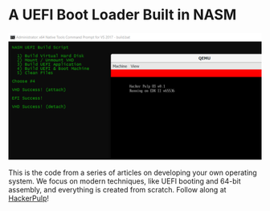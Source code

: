 # A UEFI Boot Loader Built in NASM

![Build Script](build.png?raw=true "Build Script")

This is the code from a series of articles on developing your own operating system. We focus on modern techniques, like UEFI booting and 64-bit assembly, and everything is created from scratch. Follow along at [HackerPulp](https://hackerpulp.com/os/os-development-windows-1-building-uefi-applications-nasm/)!
